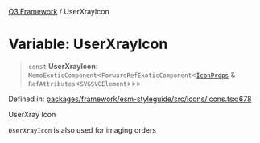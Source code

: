 [O3 Framework](../API.md) / UserXrayIcon

# Variable: UserXrayIcon

> `const` **UserXrayIcon**: `MemoExoticComponent`\<`ForwardRefExoticComponent`\<[`IconProps`](../type-aliases/IconProps.md) & `RefAttributes`\<`SVGSVGElement`\>\>\>

Defined in: [packages/framework/esm-styleguide/src/icons/icons.tsx:678](https://github.com/habeshabro/openmrs-esm-core/blob/main/packages/framework/esm-styleguide/src/icons/icons.tsx#L678)

UserXray Icon

`UserXrayIcon` is also used for imaging orders
